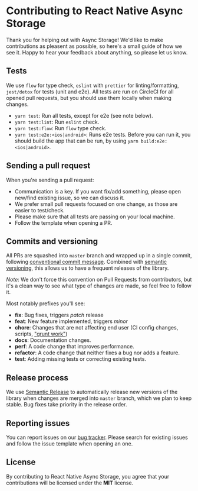 # Contributing to React Native Async Storage

Thank you for helping out with Async Storage!
We'd like to make contributions as pleasent as possible, so here's a small guide of how we see it. Happy to hear your feedback about anything, so please let us know.


## Tests
We use `flow` for type check, `eslint` with `prettier` for linting/formatting, `jest/detox` for tests (unit and e2e). All tests are run on CircleCI for all opened pull requests, but you should use them locally when making changes.

* `yarn test`: Run all tests, except for e2e (see note below).
* `yarn test:lint`: Run `eslint` check.
* `yarn test:flow`: Run `flow` type check.
* `yarn test:e2e:<ios|android>`: Runs e2e tests. Before you can run it, you should build the app that can be run, by using `yarn build:e2e:<ios|android>`.


## Sending a pull request
When you're sending a pull request:

* Communication is a key. If you want fix/add something, please open new/find existing issue, so we can discuss it.
* We prefer small pull requests focused on one change, as those are easier to test/check.
* Please make sure that all tests are passing on your local machine.
* Follow the template when opening a PR.


## Commits and versioning
All PRs are squashed into `master` branch and wrapped up in a single commit, following [conventional commit message](https://www.conventionalcommits.org/en/v1.0.0-beta.3). Combined with [semantic versioning](https://semver.org/), this allows us to have a frequent releases of the library.

*Note*: We don't force this convention on Pull Requests from contributors, but it's a clean way to see what type of changes are made, so feel free to follow it. 


Most notably prefixes you'll see:

* **fix**: Bug fixes, triggers *patch* release
* **feat**: New feature implemented, triggers *minor* 
* **chore**: Changes that are not affecting end user (CI config changes, scripts, ["grunt work"](https://stackoverflow.com/a/26944812/3510245))
* **docs**: Documentation changes.
* **perf**: A code change that improves performance.
* **refactor**: A code change that neither fixes a bug nor adds a feature.
* **test**: Adding missing tests or correcting existing tests.


## Release process
We use [Semantic Release](http://semantic-release.org) to automatically release new versions of the library when changes are merged into `master` branch, which we plan to keep stable. Bug fixes take priority in the release order.

## Reporting issues
You can report issues on our [bug tracker](https://github.com/react-native-community/react-native-async-storage/issues). Please search for existing issues and follow the issue template when opening an one.


## License
By contributing to React Native Async Storage, you agree that your contributions will be licensed under the **MIT** license.
